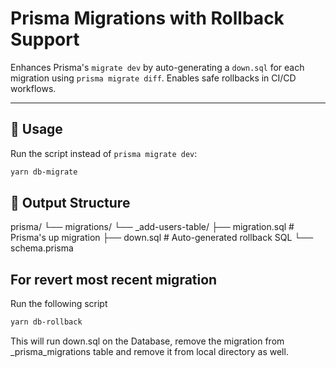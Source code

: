 # Prisma Migrations with Rollback Support

Enhances Prisma's `migrate dev` by auto-generating a `down.sql` for each migration using `prisma migrate diff`. Enables safe rollbacks in CI/CD workflows.

---

## 🚀 Usage

Run the script instead of `prisma migrate dev`:

```bash
yarn db-migrate

```

## 📁 Output Structure

prisma/
  └── migrations/
      └── <timestamp>_add-users-table/
          ├── migration.sql      # Prisma's up migration
          ├── down.sql           # Auto-generated rollback SQL
          └── schema.prisma


## For revert most recent migration 

Run the following script

```bash
yarn db-rollback

```

This will run down.sql on the Database, remove the migration from _prisma_migrations table and remove it from local directory as well.

